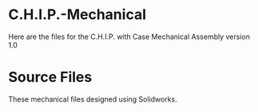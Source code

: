 # C.H.I.P.-Mechanical
Here are the files for the C.H.I.P. with Case Mechanical Assembly version 1.0

# Source Files
These mechanical files designed using Solidworks. 


